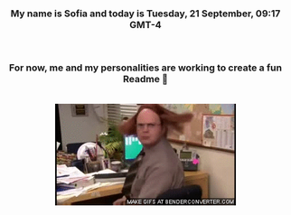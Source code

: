


<div align="center">
<h3 >My name is Sofia and today is Tuesday, 21 September, 09:17 GMT-4</h3><br>
<h3 >For now, me and my personalities are working to create a fun Readme 👋
</h3><br>
<img src='img/dwight.gif' alt='working...'/>
</div>
